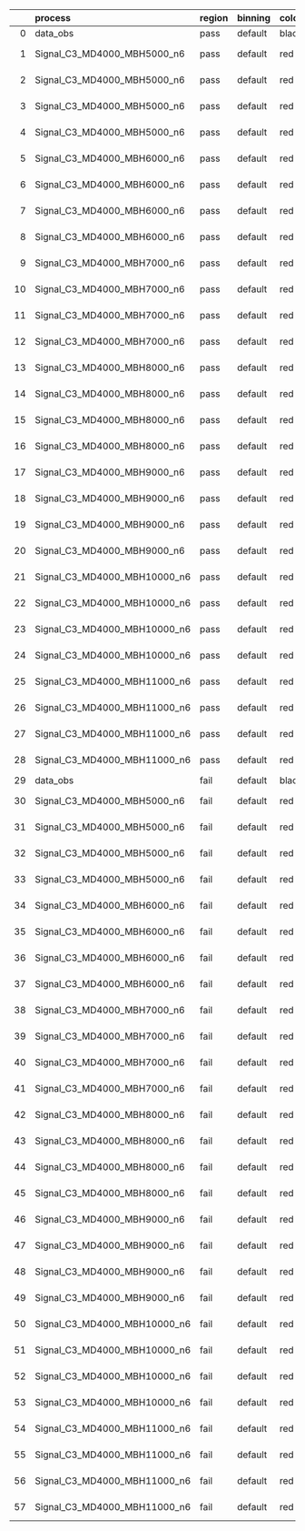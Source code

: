 |    | process                      | region   | binning   | color   | process_type   |   scale | variation   | source_filename                                                       | source_histname    | alias                        | title     |   combine_idx |     lnN |   shapes | syst_type   | direction   | variation_alias   |
|---:|:-----------------------------|:---------|:----------|:--------|:---------------|--------:|:------------|:----------------------------------------------------------------------|:-------------------|:-----------------------------|:----------|--------------:|--------:|---------:|:------------|:------------|:------------------|
|  0 | data_obs                     | pass     | default   | black   | DATA           |       1 | nominal     | ./histograms_for_2DAlphabet_v18//BH_Data.root                         | hpass              | Data                         | Data      |           nan | nan     |      nan | nan         | nan         | nan               |
|  1 | Signal_C3_MD4000_MBH5000_n6  | pass     | default   | red     | SIGNAL         |       1 | lumi        | ./histograms_for_2DAlphabet_v18//BH_Signal_C3_MD4000_MBH5000_n6.root  | hpass              | Signal_C3_MD4000_MBH5000_n6  | BH signal |           nan |   1.016 |      nan | lnN         | nan         | nan               |
|  2 | Signal_C3_MD4000_MBH5000_n6  | pass     | default   | red     | SIGNAL         |       1 | SVM         | ./histograms_for_2DAlphabet_v18//BH_Signal_C3_MD4000_MBH5000_n6.root  | hpass_SVMsyst_up   | Signal_C3_MD4000_MBH5000_n6  | BH signal |           nan | nan     |        1 | shapes      | Up          | SVMsyst           |
|  3 | Signal_C3_MD4000_MBH5000_n6  | pass     | default   | red     | SIGNAL         |       1 | SVM         | ./histograms_for_2DAlphabet_v18//BH_Signal_C3_MD4000_MBH5000_n6.root  | hpass_SVMsyst_down | Signal_C3_MD4000_MBH5000_n6  | BH signal |           nan | nan     |        1 | shapes      | Down        | SVMsyst           |
|  4 | Signal_C3_MD4000_MBH5000_n6  | pass     | default   | red     | SIGNAL         |       1 | nominal     | ./histograms_for_2DAlphabet_v18//BH_Signal_C3_MD4000_MBH5000_n6.root  | hpass              | Signal_C3_MD4000_MBH5000_n6  | BH signal |           nan | nan     |      nan | nan         | nan         | nan               |
|  5 | Signal_C3_MD4000_MBH6000_n6  | pass     | default   | red     | SIGNAL         |       1 | lumi        | ./histograms_for_2DAlphabet_v18//BH_Signal_C3_MD4000_MBH6000_n6.root  | hpass              | Signal_C3_MD4000_MBH6000_n6  | BH signal |           nan |   1.016 |      nan | lnN         | nan         | nan               |
|  6 | Signal_C3_MD4000_MBH6000_n6  | pass     | default   | red     | SIGNAL         |       1 | SVM         | ./histograms_for_2DAlphabet_v18//BH_Signal_C3_MD4000_MBH6000_n6.root  | hpass_SVMsyst_up   | Signal_C3_MD4000_MBH6000_n6  | BH signal |           nan | nan     |        1 | shapes      | Up          | SVMsyst           |
|  7 | Signal_C3_MD4000_MBH6000_n6  | pass     | default   | red     | SIGNAL         |       1 | SVM         | ./histograms_for_2DAlphabet_v18//BH_Signal_C3_MD4000_MBH6000_n6.root  | hpass_SVMsyst_down | Signal_C3_MD4000_MBH6000_n6  | BH signal |           nan | nan     |        1 | shapes      | Down        | SVMsyst           |
|  8 | Signal_C3_MD4000_MBH6000_n6  | pass     | default   | red     | SIGNAL         |       1 | nominal     | ./histograms_for_2DAlphabet_v18//BH_Signal_C3_MD4000_MBH6000_n6.root  | hpass              | Signal_C3_MD4000_MBH6000_n6  | BH signal |           nan | nan     |      nan | nan         | nan         | nan               |
|  9 | Signal_C3_MD4000_MBH7000_n6  | pass     | default   | red     | SIGNAL         |       1 | lumi        | ./histograms_for_2DAlphabet_v18//BH_Signal_C3_MD4000_MBH7000_n6.root  | hpass              | Signal_C3_MD4000_MBH7000_n6  | BH signal |           nan |   1.016 |      nan | lnN         | nan         | nan               |
| 10 | Signal_C3_MD4000_MBH7000_n6  | pass     | default   | red     | SIGNAL         |       1 | SVM         | ./histograms_for_2DAlphabet_v18//BH_Signal_C3_MD4000_MBH7000_n6.root  | hpass_SVMsyst_up   | Signal_C3_MD4000_MBH7000_n6  | BH signal |           nan | nan     |        1 | shapes      | Up          | SVMsyst           |
| 11 | Signal_C3_MD4000_MBH7000_n6  | pass     | default   | red     | SIGNAL         |       1 | SVM         | ./histograms_for_2DAlphabet_v18//BH_Signal_C3_MD4000_MBH7000_n6.root  | hpass_SVMsyst_down | Signal_C3_MD4000_MBH7000_n6  | BH signal |           nan | nan     |        1 | shapes      | Down        | SVMsyst           |
| 12 | Signal_C3_MD4000_MBH7000_n6  | pass     | default   | red     | SIGNAL         |       1 | nominal     | ./histograms_for_2DAlphabet_v18//BH_Signal_C3_MD4000_MBH7000_n6.root  | hpass              | Signal_C3_MD4000_MBH7000_n6  | BH signal |           nan | nan     |      nan | nan         | nan         | nan               |
| 13 | Signal_C3_MD4000_MBH8000_n6  | pass     | default   | red     | SIGNAL         |       1 | lumi        | ./histograms_for_2DAlphabet_v18//BH_Signal_C3_MD4000_MBH8000_n6.root  | hpass              | Signal_C3_MD4000_MBH8000_n6  | BH signal |           nan |   1.016 |      nan | lnN         | nan         | nan               |
| 14 | Signal_C3_MD4000_MBH8000_n6  | pass     | default   | red     | SIGNAL         |       1 | SVM         | ./histograms_for_2DAlphabet_v18//BH_Signal_C3_MD4000_MBH8000_n6.root  | hpass_SVMsyst_up   | Signal_C3_MD4000_MBH8000_n6  | BH signal |           nan | nan     |        1 | shapes      | Up          | SVMsyst           |
| 15 | Signal_C3_MD4000_MBH8000_n6  | pass     | default   | red     | SIGNAL         |       1 | SVM         | ./histograms_for_2DAlphabet_v18//BH_Signal_C3_MD4000_MBH8000_n6.root  | hpass_SVMsyst_down | Signal_C3_MD4000_MBH8000_n6  | BH signal |           nan | nan     |        1 | shapes      | Down        | SVMsyst           |
| 16 | Signal_C3_MD4000_MBH8000_n6  | pass     | default   | red     | SIGNAL         |       1 | nominal     | ./histograms_for_2DAlphabet_v18//BH_Signal_C3_MD4000_MBH8000_n6.root  | hpass              | Signal_C3_MD4000_MBH8000_n6  | BH signal |           nan | nan     |      nan | nan         | nan         | nan               |
| 17 | Signal_C3_MD4000_MBH9000_n6  | pass     | default   | red     | SIGNAL         |       1 | lumi        | ./histograms_for_2DAlphabet_v18//BH_Signal_C3_MD4000_MBH9000_n6.root  | hpass              | Signal_C3_MD4000_MBH9000_n6  | BH signal |           nan |   1.016 |      nan | lnN         | nan         | nan               |
| 18 | Signal_C3_MD4000_MBH9000_n6  | pass     | default   | red     | SIGNAL         |       1 | SVM         | ./histograms_for_2DAlphabet_v18//BH_Signal_C3_MD4000_MBH9000_n6.root  | hpass_SVMsyst_up   | Signal_C3_MD4000_MBH9000_n6  | BH signal |           nan | nan     |        1 | shapes      | Up          | SVMsyst           |
| 19 | Signal_C3_MD4000_MBH9000_n6  | pass     | default   | red     | SIGNAL         |       1 | SVM         | ./histograms_for_2DAlphabet_v18//BH_Signal_C3_MD4000_MBH9000_n6.root  | hpass_SVMsyst_down | Signal_C3_MD4000_MBH9000_n6  | BH signal |           nan | nan     |        1 | shapes      | Down        | SVMsyst           |
| 20 | Signal_C3_MD4000_MBH9000_n6  | pass     | default   | red     | SIGNAL         |       1 | nominal     | ./histograms_for_2DAlphabet_v18//BH_Signal_C3_MD4000_MBH9000_n6.root  | hpass              | Signal_C3_MD4000_MBH9000_n6  | BH signal |           nan | nan     |      nan | nan         | nan         | nan               |
| 21 | Signal_C3_MD4000_MBH10000_n6 | pass     | default   | red     | SIGNAL         |       1 | lumi        | ./histograms_for_2DAlphabet_v18//BH_Signal_C3_MD4000_MBH10000_n6.root | hpass              | Signal_C3_MD4000_MBH10000_n6 | BH signal |           nan |   1.016 |      nan | lnN         | nan         | nan               |
| 22 | Signal_C3_MD4000_MBH10000_n6 | pass     | default   | red     | SIGNAL         |       1 | SVM         | ./histograms_for_2DAlphabet_v18//BH_Signal_C3_MD4000_MBH10000_n6.root | hpass_SVMsyst_up   | Signal_C3_MD4000_MBH10000_n6 | BH signal |           nan | nan     |        1 | shapes      | Up          | SVMsyst           |
| 23 | Signal_C3_MD4000_MBH10000_n6 | pass     | default   | red     | SIGNAL         |       1 | SVM         | ./histograms_for_2DAlphabet_v18//BH_Signal_C3_MD4000_MBH10000_n6.root | hpass_SVMsyst_down | Signal_C3_MD4000_MBH10000_n6 | BH signal |           nan | nan     |        1 | shapes      | Down        | SVMsyst           |
| 24 | Signal_C3_MD4000_MBH10000_n6 | pass     | default   | red     | SIGNAL         |       1 | nominal     | ./histograms_for_2DAlphabet_v18//BH_Signal_C3_MD4000_MBH10000_n6.root | hpass              | Signal_C3_MD4000_MBH10000_n6 | BH signal |           nan | nan     |      nan | nan         | nan         | nan               |
| 25 | Signal_C3_MD4000_MBH11000_n6 | pass     | default   | red     | SIGNAL         |       1 | lumi        | ./histograms_for_2DAlphabet_v18//BH_Signal_C3_MD4000_MBH11000_n6.root | hpass              | Signal_C3_MD4000_MBH11000_n6 | BH signal |           nan |   1.016 |      nan | lnN         | nan         | nan               |
| 26 | Signal_C3_MD4000_MBH11000_n6 | pass     | default   | red     | SIGNAL         |       1 | SVM         | ./histograms_for_2DAlphabet_v18//BH_Signal_C3_MD4000_MBH11000_n6.root | hpass_SVMsyst_up   | Signal_C3_MD4000_MBH11000_n6 | BH signal |           nan | nan     |        1 | shapes      | Up          | SVMsyst           |
| 27 | Signal_C3_MD4000_MBH11000_n6 | pass     | default   | red     | SIGNAL         |       1 | SVM         | ./histograms_for_2DAlphabet_v18//BH_Signal_C3_MD4000_MBH11000_n6.root | hpass_SVMsyst_down | Signal_C3_MD4000_MBH11000_n6 | BH signal |           nan | nan     |        1 | shapes      | Down        | SVMsyst           |
| 28 | Signal_C3_MD4000_MBH11000_n6 | pass     | default   | red     | SIGNAL         |       1 | nominal     | ./histograms_for_2DAlphabet_v18//BH_Signal_C3_MD4000_MBH11000_n6.root | hpass              | Signal_C3_MD4000_MBH11000_n6 | BH signal |           nan | nan     |      nan | nan         | nan         | nan               |
| 29 | data_obs                     | fail     | default   | black   | DATA           |       1 | nominal     | ./histograms_for_2DAlphabet_v18//BH_Data.root                         | hfail              | Data                         | Data      |           nan | nan     |      nan | nan         | nan         | nan               |
| 30 | Signal_C3_MD4000_MBH5000_n6  | fail     | default   | red     | SIGNAL         |       1 | lumi        | ./histograms_for_2DAlphabet_v18//BH_Signal_C3_MD4000_MBH5000_n6.root  | hfail              | Signal_C3_MD4000_MBH5000_n6  | BH signal |           nan |   1.016 |      nan | lnN         | nan         | nan               |
| 31 | Signal_C3_MD4000_MBH5000_n6  | fail     | default   | red     | SIGNAL         |       1 | SVM         | ./histograms_for_2DAlphabet_v18//BH_Signal_C3_MD4000_MBH5000_n6.root  | hfail_SVMsyst_up   | Signal_C3_MD4000_MBH5000_n6  | BH signal |           nan | nan     |        1 | shapes      | Up          | SVMsyst           |
| 32 | Signal_C3_MD4000_MBH5000_n6  | fail     | default   | red     | SIGNAL         |       1 | SVM         | ./histograms_for_2DAlphabet_v18//BH_Signal_C3_MD4000_MBH5000_n6.root  | hfail_SVMsyst_down | Signal_C3_MD4000_MBH5000_n6  | BH signal |           nan | nan     |        1 | shapes      | Down        | SVMsyst           |
| 33 | Signal_C3_MD4000_MBH5000_n6  | fail     | default   | red     | SIGNAL         |       1 | nominal     | ./histograms_for_2DAlphabet_v18//BH_Signal_C3_MD4000_MBH5000_n6.root  | hfail              | Signal_C3_MD4000_MBH5000_n6  | BH signal |           nan | nan     |      nan | nan         | nan         | nan               |
| 34 | Signal_C3_MD4000_MBH6000_n6  | fail     | default   | red     | SIGNAL         |       1 | lumi        | ./histograms_for_2DAlphabet_v18//BH_Signal_C3_MD4000_MBH6000_n6.root  | hfail              | Signal_C3_MD4000_MBH6000_n6  | BH signal |           nan |   1.016 |      nan | lnN         | nan         | nan               |
| 35 | Signal_C3_MD4000_MBH6000_n6  | fail     | default   | red     | SIGNAL         |       1 | SVM         | ./histograms_for_2DAlphabet_v18//BH_Signal_C3_MD4000_MBH6000_n6.root  | hfail_SVMsyst_up   | Signal_C3_MD4000_MBH6000_n6  | BH signal |           nan | nan     |        1 | shapes      | Up          | SVMsyst           |
| 36 | Signal_C3_MD4000_MBH6000_n6  | fail     | default   | red     | SIGNAL         |       1 | SVM         | ./histograms_for_2DAlphabet_v18//BH_Signal_C3_MD4000_MBH6000_n6.root  | hfail_SVMsyst_down | Signal_C3_MD4000_MBH6000_n6  | BH signal |           nan | nan     |        1 | shapes      | Down        | SVMsyst           |
| 37 | Signal_C3_MD4000_MBH6000_n6  | fail     | default   | red     | SIGNAL         |       1 | nominal     | ./histograms_for_2DAlphabet_v18//BH_Signal_C3_MD4000_MBH6000_n6.root  | hfail              | Signal_C3_MD4000_MBH6000_n6  | BH signal |           nan | nan     |      nan | nan         | nan         | nan               |
| 38 | Signal_C3_MD4000_MBH7000_n6  | fail     | default   | red     | SIGNAL         |       1 | lumi        | ./histograms_for_2DAlphabet_v18//BH_Signal_C3_MD4000_MBH7000_n6.root  | hfail              | Signal_C3_MD4000_MBH7000_n6  | BH signal |           nan |   1.016 |      nan | lnN         | nan         | nan               |
| 39 | Signal_C3_MD4000_MBH7000_n6  | fail     | default   | red     | SIGNAL         |       1 | SVM         | ./histograms_for_2DAlphabet_v18//BH_Signal_C3_MD4000_MBH7000_n6.root  | hfail_SVMsyst_up   | Signal_C3_MD4000_MBH7000_n6  | BH signal |           nan | nan     |        1 | shapes      | Up          | SVMsyst           |
| 40 | Signal_C3_MD4000_MBH7000_n6  | fail     | default   | red     | SIGNAL         |       1 | SVM         | ./histograms_for_2DAlphabet_v18//BH_Signal_C3_MD4000_MBH7000_n6.root  | hfail_SVMsyst_down | Signal_C3_MD4000_MBH7000_n6  | BH signal |           nan | nan     |        1 | shapes      | Down        | SVMsyst           |
| 41 | Signal_C3_MD4000_MBH7000_n6  | fail     | default   | red     | SIGNAL         |       1 | nominal     | ./histograms_for_2DAlphabet_v18//BH_Signal_C3_MD4000_MBH7000_n6.root  | hfail              | Signal_C3_MD4000_MBH7000_n6  | BH signal |           nan | nan     |      nan | nan         | nan         | nan               |
| 42 | Signal_C3_MD4000_MBH8000_n6  | fail     | default   | red     | SIGNAL         |       1 | lumi        | ./histograms_for_2DAlphabet_v18//BH_Signal_C3_MD4000_MBH8000_n6.root  | hfail              | Signal_C3_MD4000_MBH8000_n6  | BH signal |           nan |   1.016 |      nan | lnN         | nan         | nan               |
| 43 | Signal_C3_MD4000_MBH8000_n6  | fail     | default   | red     | SIGNAL         |       1 | SVM         | ./histograms_for_2DAlphabet_v18//BH_Signal_C3_MD4000_MBH8000_n6.root  | hfail_SVMsyst_up   | Signal_C3_MD4000_MBH8000_n6  | BH signal |           nan | nan     |        1 | shapes      | Up          | SVMsyst           |
| 44 | Signal_C3_MD4000_MBH8000_n6  | fail     | default   | red     | SIGNAL         |       1 | SVM         | ./histograms_for_2DAlphabet_v18//BH_Signal_C3_MD4000_MBH8000_n6.root  | hfail_SVMsyst_down | Signal_C3_MD4000_MBH8000_n6  | BH signal |           nan | nan     |        1 | shapes      | Down        | SVMsyst           |
| 45 | Signal_C3_MD4000_MBH8000_n6  | fail     | default   | red     | SIGNAL         |       1 | nominal     | ./histograms_for_2DAlphabet_v18//BH_Signal_C3_MD4000_MBH8000_n6.root  | hfail              | Signal_C3_MD4000_MBH8000_n6  | BH signal |           nan | nan     |      nan | nan         | nan         | nan               |
| 46 | Signal_C3_MD4000_MBH9000_n6  | fail     | default   | red     | SIGNAL         |       1 | lumi        | ./histograms_for_2DAlphabet_v18//BH_Signal_C3_MD4000_MBH9000_n6.root  | hfail              | Signal_C3_MD4000_MBH9000_n6  | BH signal |           nan |   1.016 |      nan | lnN         | nan         | nan               |
| 47 | Signal_C3_MD4000_MBH9000_n6  | fail     | default   | red     | SIGNAL         |       1 | SVM         | ./histograms_for_2DAlphabet_v18//BH_Signal_C3_MD4000_MBH9000_n6.root  | hfail_SVMsyst_up   | Signal_C3_MD4000_MBH9000_n6  | BH signal |           nan | nan     |        1 | shapes      | Up          | SVMsyst           |
| 48 | Signal_C3_MD4000_MBH9000_n6  | fail     | default   | red     | SIGNAL         |       1 | SVM         | ./histograms_for_2DAlphabet_v18//BH_Signal_C3_MD4000_MBH9000_n6.root  | hfail_SVMsyst_down | Signal_C3_MD4000_MBH9000_n6  | BH signal |           nan | nan     |        1 | shapes      | Down        | SVMsyst           |
| 49 | Signal_C3_MD4000_MBH9000_n6  | fail     | default   | red     | SIGNAL         |       1 | nominal     | ./histograms_for_2DAlphabet_v18//BH_Signal_C3_MD4000_MBH9000_n6.root  | hfail              | Signal_C3_MD4000_MBH9000_n6  | BH signal |           nan | nan     |      nan | nan         | nan         | nan               |
| 50 | Signal_C3_MD4000_MBH10000_n6 | fail     | default   | red     | SIGNAL         |       1 | lumi        | ./histograms_for_2DAlphabet_v18//BH_Signal_C3_MD4000_MBH10000_n6.root | hfail              | Signal_C3_MD4000_MBH10000_n6 | BH signal |           nan |   1.016 |      nan | lnN         | nan         | nan               |
| 51 | Signal_C3_MD4000_MBH10000_n6 | fail     | default   | red     | SIGNAL         |       1 | SVM         | ./histograms_for_2DAlphabet_v18//BH_Signal_C3_MD4000_MBH10000_n6.root | hfail_SVMsyst_up   | Signal_C3_MD4000_MBH10000_n6 | BH signal |           nan | nan     |        1 | shapes      | Up          | SVMsyst           |
| 52 | Signal_C3_MD4000_MBH10000_n6 | fail     | default   | red     | SIGNAL         |       1 | SVM         | ./histograms_for_2DAlphabet_v18//BH_Signal_C3_MD4000_MBH10000_n6.root | hfail_SVMsyst_down | Signal_C3_MD4000_MBH10000_n6 | BH signal |           nan | nan     |        1 | shapes      | Down        | SVMsyst           |
| 53 | Signal_C3_MD4000_MBH10000_n6 | fail     | default   | red     | SIGNAL         |       1 | nominal     | ./histograms_for_2DAlphabet_v18//BH_Signal_C3_MD4000_MBH10000_n6.root | hfail              | Signal_C3_MD4000_MBH10000_n6 | BH signal |           nan | nan     |      nan | nan         | nan         | nan               |
| 54 | Signal_C3_MD4000_MBH11000_n6 | fail     | default   | red     | SIGNAL         |       1 | lumi        | ./histograms_for_2DAlphabet_v18//BH_Signal_C3_MD4000_MBH11000_n6.root | hfail              | Signal_C3_MD4000_MBH11000_n6 | BH signal |           nan |   1.016 |      nan | lnN         | nan         | nan               |
| 55 | Signal_C3_MD4000_MBH11000_n6 | fail     | default   | red     | SIGNAL         |       1 | SVM         | ./histograms_for_2DAlphabet_v18//BH_Signal_C3_MD4000_MBH11000_n6.root | hfail_SVMsyst_up   | Signal_C3_MD4000_MBH11000_n6 | BH signal |           nan | nan     |        1 | shapes      | Up          | SVMsyst           |
| 56 | Signal_C3_MD4000_MBH11000_n6 | fail     | default   | red     | SIGNAL         |       1 | SVM         | ./histograms_for_2DAlphabet_v18//BH_Signal_C3_MD4000_MBH11000_n6.root | hfail_SVMsyst_down | Signal_C3_MD4000_MBH11000_n6 | BH signal |           nan | nan     |        1 | shapes      | Down        | SVMsyst           |
| 57 | Signal_C3_MD4000_MBH11000_n6 | fail     | default   | red     | SIGNAL         |       1 | nominal     | ./histograms_for_2DAlphabet_v18//BH_Signal_C3_MD4000_MBH11000_n6.root | hfail              | Signal_C3_MD4000_MBH11000_n6 | BH signal |           nan | nan     |      nan | nan         | nan         | nan               |